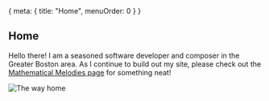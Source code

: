 <route>
{ meta: { title: "Home", menuOrder: 0 } }
</route>

## Home

Hello there! I am a seasoned software developer and composer in the Greater Boston area. As I continue to build out my site, please check out the [Mathematical Melodies page](/melodies) for something neat!

![The way home](VITE__ASSETS_BASE_URL/IMG_1368.png)
